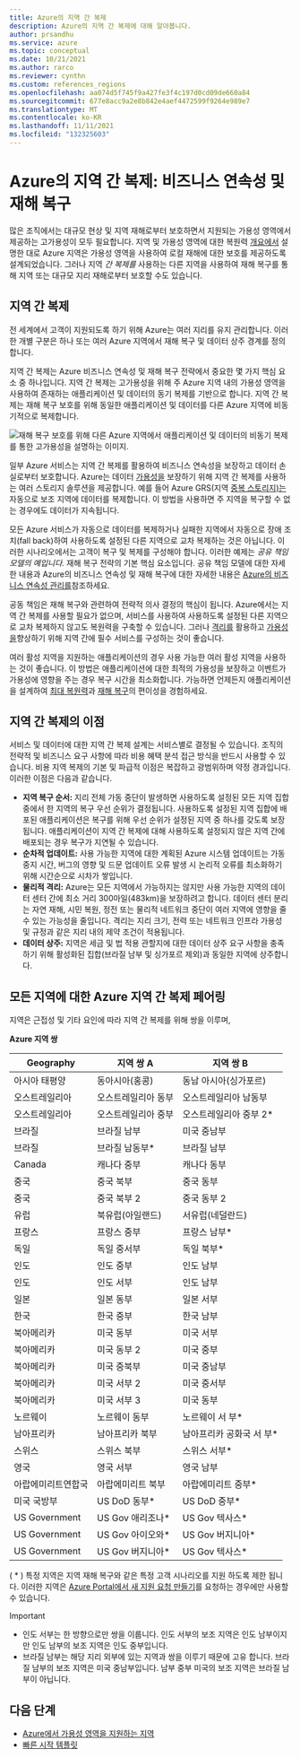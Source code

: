 ```yaml
---
title: Azure의 지역 간 복제
description: Azure의 지역 간 복제에 대해 알아봅니다.
author: prsandhu
ms.service: azure
ms.topic: conceptual
ms.date: 10/21/2021
ms.author: rarco
ms.reviewer: cynthn
ms.custom: references_regions
ms.openlocfilehash: aa074d5f745f9a427fe3f4c197d0cd09de660a84
ms.sourcegitcommit: 677e8acc9a2e8b842e4aef4472599f9264e989e7
ms.translationtype: MT
ms.contentlocale: ko-KR
ms.lasthandoff: 11/11/2021
ms.locfileid: "132325603"
---
```

# <a name="cross-region-replication-in-azure-business-continuity-and-disaster-recovery"></a>Azure의 지역 간 복제: 비즈니스 연속성 및 재해 복구

많은 조직에서는 대규모 현상 및 지역 재해로부터 보호하면서 지원되는 가용성 영역에서 제공하는 고가용성이 모두 필요합니다. 지역 및 가용성 영역에 대한 복원력 [개요에서](overview.md) 설명한 대로 Azure 지역은 가용성 영역을 사용하여 로컬 재해에 대한 보호를 제공하도록 설계되었습니다. 그러나 지역 *간 복제를* 사용하는 다른 지역을 사용하여 재해 복구를 통해 지역 또는 대규모 지리 재해로부터 보호할 수도 있습니다.

## <a name="cross-region-replication"></a>지역 간 복제

전 세계에서 고객이 지원되도록 하기 위해 Azure는 여러 지리를 유지 관리합니다. 이러한 개별 구분은 하나 또는 여러 Azure 지역에서 재해 복구 및 데이터 상주 경계를 정의합니다. 

지역 간 복제는 Azure 비즈니스 연속성 및 재해 복구 전략에서 중요한 몇 가지 핵심 요소 중 하나입니다. 지역 간 복제는 고가용성을 위해 주 Azure 지역 내의 가용성 영역을 사용하여 존재하는 애플리케이션 및 데이터의 동기 복제를 기반으로 합니다. 지역 간 복제는 재해 복구 보호를 위해 동일한 애플리케이션 및 데이터를 다른 Azure 지역에 비동기적으로 복제합니다. 

![재해 복구 보호를 위해 다른 Azure 지역에서 애플리케이션 및 데이터의 비동기 복제를 통한 고가용성을 설명하는 이미지.](./media/cross-region-replication.png)

일부 Azure 서비스는 지역 간 복제를 활용하여 비즈니스 연속성을 보장하고 데이터 손실로부터 보호합니다. Azure는 데이터 [가용성을](../storage/common/storage-redundancy.md#redundancy-in-a-secondary-region) 보장하기 위해 지역 간 복제를 사용하는 여러 스토리지 솔루션을 제공합니다. 예를 들어 Azure GRS(지역 [중복 스토리지)는](../storage/common/storage-redundancy.md#geo-redundant-storage) 자동으로 보조 지역에 데이터를 복제합니다. 이 방법을 사용하면 주 지역을 복구할 수 없는 경우에도 데이터가 지속됩니다.

모든 Azure 서비스가 자동으로 데이터를 복제하거나 실패한 지역에서 자동으로 장애 조치(fall back)하여 사용하도록 설정된 다른 지역으로 교차 복제하는 것은 아닙니다. 이러한 시나리오에서는 고객이 복구 및 복제를 구성해야 합니다. 이러한 예제는 *공유 책임 모델의 예입니다.* 재해 복구 전략의 기본 핵심 요소입니다. 공유 책임 모델에 대한 자세한 내용과 Azure의 비즈니스 연속성 및 재해 복구에 대한 자세한 내용은 [Azure의 비즈니스 연속성 관리를](business-continuity-management-program.md)참조하세요.

공동 책임은 재해 복구와 관련하여 전략적 의사 결정의 핵심이 됩니다. Azure에서는 지역 간 복제를 사용할 필요가 없으며, 서비스를 사용하여 사용하도록 설정된 다른 지역으로 교차 복제하지 않고도 복원력을 구축할 수 있습니다. 그러나 [격리를](../security/fundamentals/isolation-choices.md) 활용하고 [가용성을](overview.md)향상하기 위해 지역 간에 필수 서비스를 구성하는 것이 좋습니다. 

여러 활성 지역을 지원하는 애플리케이션의 경우 사용 가능한 여러 활성 지역을 사용하는 것이 좋습니다. 이 방법은 애플리케이션에 대한 최적의 가용성을 보장하고 이벤트가 가용성에 영향을 주는 경우 복구 시간을 최소화합니다. 가능하면 언제든지 애플리케이션을 설계하여 [최대 복원력](/azure/architecture/framework/resiliency/overview)과 [재해 복구](/azure/architecture/framework/resiliency/backup-and-recovery)의 편이성을 경험하세요.

## <a name="benefits-of-cross-region-replication"></a>지역 간 복제의 이점

서비스 및 데이터에 대한 지역 간 복제 설계는 서비스별로 결정될 수 있습니다. 조직의 전략적 및 비즈니스 요구 사항에 따라 비용 혜택 분석 접근 방식을 반드시 사용할 수 있습니다. 비용 지역 복제의 기본 및 파급적 이점은 복잡하고 광범위하며 약정 경과입니다. 이러한 이점은 다음과 같습니다.

- **지역 복구 순서:** 지리 전체 가동 중단이 발생하면 사용하도록 설정된 모든 지역 집합 중에서 한 지역의 복구 우선 순위가 결정됩니다. 사용하도록 설정된 지역 집합에 배포된 애플리케이션은 복구를 위해 우선 순위가 설정된 지역 중 하나를 갖도록 보장됩니다. 애플리케이션이 지역 간 복제에 대해 사용하도록 설정되지 않은 지역 간에 배포되는 경우 복구가 지연될 수 있습니다.
- **순차적 업데이트:** 사용 가능한 지역에 대한 계획된 Azure 시스템 업데이트는 가동 중지 시간, 버그의 영향 및 드문 업데이트 오류 발생 시 논리적 오류를 최소화하기 위해 시간순으로 시차가 쌓입니다.
- **물리적 격리:** Azure는 모든 지역에서 가능하지는 않지만 사용 가능한 지역의 데이터 센터 간에 최소 거리 300마일(483km)을 보장하려고 합니다. 데이터 센터 분리는 자연 재해, 시민 복원, 정전 또는 물리적 네트워크 중단이 여러 지역에 영향을 줄 수 있는 가능성을 줄입니다. 격리는 지리 크기, 전력 또는 네트워크 인프라 가용성 및 규정과 같은 지리 내의 제약 조건이 적용됩니다.
- **데이터 상주:** 지역은 세금 및 법 적용 관할지에 대한 데이터 상주 요구 사항을 충족하기 위해 활성화된 집합(브라질 남부 및 싱가포르 제외)과 동일한 지역에 상주합니다. 

## <a name="azure-cross-region-replication-pairings-for-all-geographies"></a>모든 지역에 대한 Azure 지역 간 복제 페어링

지역은 근접성 및 기타 요인에 따라 지역 간 복제를 위해 쌍을 이루며,

**Azure 지역 쌍**

| Geography | 지역 쌍 A | 지역 쌍 B |
| --- | --- | --- |
| 아시아 태평양 |동아시아(홍콩) | 동남 아시아(싱가포르) |
| 오스트레일리아 |오스트레일리아 동부 |오스트레일리아 남동부 |
| 오스트레일리아 |오스트레일리아 중부 |오스트레일리아 중부 2\* |
| 브라질 |브라질 남부 |미국 중남부 |
| 브라질 |브라질 남동부\* |브라질 남부 |
| Canada |캐나다 중부 |캐나다 동부 |
| 중국 |중국 북부 |중국 동부|
| 중국 |중국 북부 2 |중국 동부 2|
| 유럽 |북유럽(아일랜드) |서유럽(네덜란드) |
| 프랑스 |프랑스 중부|프랑스 남부\*|
| 독일 |독일 중서부 |독일 북부\* |
| 인도 |인도 중부 |인도 남부 |
| 인도 |인도 서부 |인도 남부 |
| 일본 |일본 동부 |일본 서부 |
| 한국 |한국 중부 |한국 남부 |
| 북아메리카 |미국 동부 |미국 서부 |
| 북아메리카 |미국 동부 2 |미국 중부 |
| 북아메리카 |미국 중북부 |미국 중남부 |
| 북아메리카 |미국 서부 2 |미국 중서부 |
| 북아메리카 |미국 서부 3 |미국 동부 |
| 노르웨이 | 노르웨이 동부 | 노르웨이 서 부\* |
| 남아프리카 | 남아프리카 북부 |남아프리카 공화국 서 부\* |
| 스위스 | 스위스 북부 |스위스 서부\* |
| 영국 |영국 서부 |영국 남부 |
| 아랍에미리트연합국 | 아랍에미리트 북부 | 아랍에미리트 중부\* |
| 미국 국방부 |US DoD 동부\* |US DoD 중부\* |
| US Government |US Gov 애리조나\* |US Gov 텍사스\* |
| US Government |US Gov 아이오와\* |US Gov 버지니아\* |
| US Government |US Gov 버지니아\* |US Gov 텍사스\* |

( \* ) 특정 지역은 지역 재해 복구와 같은 특정 고객 시나리오를 지원 하도록 제한 됩니다. 이러한 지역은 [Azure Portal에서 새 지원 요청 만들기](https://portal.azure.com/#blade/Microsoft\_Azure\_Support/HelpAndSupportBlade/newsupportrequest)를 요청하는 경우에만 사용할 수 있습니다.

> [!IMPORTANT]
> - 인도 서부는 한 방향으로만 쌍을 이룹니다. 인도 서부의 보조 지역은 인도 남부이지만 인도 남부의 보조 지역은 인도 중부입니다.
> - 브라질 남부는 해당 지리 외부에 있는 지역과 쌍을 이루기 때문에 고유 합니다. 브라질 남부의 보조 지역은 미국 중남부입니다. 남부 중부 미국의 보조 지역은 브라질 남부이 아닙니다.

## <a name="next-steps"></a>다음 단계

- [Azure에서 가용성 영역을 지원하는 지역](az-region.md)
- [빠른 시작 템플릿](https://aka.ms/azqs)
